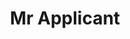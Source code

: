 --- 
title: "Mr Applicant"
publishdate: "2019-7-6T16:48:46+02:00"
src: "https://365manga.net/manga/mr-applicant"
image: "https://data.365manga.net/images/thumbnails/15815-mr-applicant.jpg"
description: "The locomotive called the Rainbow Stone Train runs, not on electricity, but on the energy source called, 'Rainbow Stone.' Inside, the train is split; from the extremely high class Evening carriage, to the average Afternoon carriage, and finally, to the cheap, but cramped and noisy, Morning carriage. Employed as a crew member of Morning, Toky Towy struggles daily by the side of his strict superior. While going through various encounters…"
---